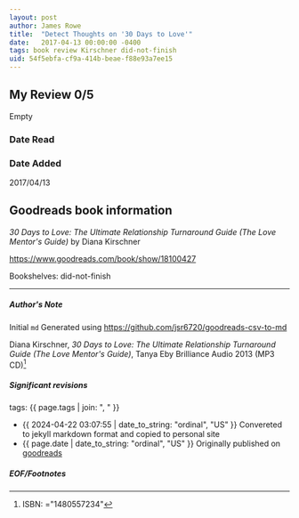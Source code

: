 ```yaml
---
layout: post
author: James Rowe
title:  "Detect Thoughts on '30 Days to Love'"
date:   2017-04-13 00:00:00 -0400
tags: book review Kirschner did-not-finish
uid: 54f5ebfa-cf9a-414b-beae-f88e93a7ee15
---
```


<!-- highly dependent on how you personally use jekyll templates, and how you want this to show up -->
<!-- escape any jekyll keys with double brackets -->

## My Review 0/5

Empty

### Date Read


### Date Added
2017/04/13

## Goodreads book information

*30 Days to Love: The Ultimate Relationship Turnaround Guide (The Love Mentor's Guide)* by Diana Kirschner

https://www.goodreads.com/book/show/18100427

Bookshelves: did-not-finish

---

##### Author's Note

Initial `md` Generated using https://github.com/jsr6720/goodreads-csv-to-md

Diana Kirschner, *30 Days to Love: The Ultimate Relationship Turnaround Guide (The Love Mentor's Guide)*, Tanya Eby Brilliance Audio 2013 (MP3 CD)[^1]

##### Significant revisions

tags: {{ page.tags | join: ", " }} <!-- todo move this somewhere -->

- {{ 2024-04-22 03:07:55 | date_to_string: "ordinal", "US" }} Convereted to jekyll markdown format and copied to personal site
- {{ page.date | date_to_string: "ordinal", "US" }} Originally published on [goodreads](https://www.goodreads.com)

##### EOF/Footnotes

[^1]: ISBN: ="1480557234"